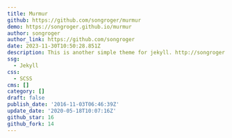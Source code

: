 ```yaml
---
title: Murmur
github: https://github.com/songroger/murmur
demo: https://songroger.github.io/murmur
author: songroger
author_link: https://github.com/songroger
date: 2023-11-30T10:50:28.851Z
description: This is another simple theme for jekyll. http://songroger.win/murmur
ssg:
  - Jekyll
css:
  - SCSS
cms: []
category: []
draft: false
publish_date: '2016-11-03T06:46:39Z'
update_date: '2020-05-18T10:07:16Z'
github_star: 16
github_fork: 14
---
```

